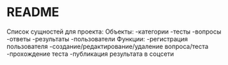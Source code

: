 # README

Список сущностей для проекта:
Объекты:
-категории
-тесты
-вопросы
-ответы
-результаты
-пользователи
Функции:
-регистрация пользователя
-создание/редактирование/удаление вопроса/теста
-прохождение теста
-публикация результата в соцсети